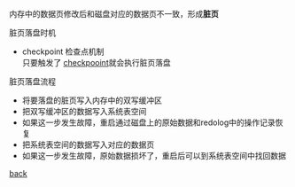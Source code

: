 内存中的数据页修改后和磁盘对应的数据页不一致，形成**脏页**  

脏页落盘时机  
- checkpoint 检查点机制  
只要触发了 [checkpooint](1/1.md)就会执行脏页落盘   

脏页落盘流程  
- 将要落盘的脏页写入内存中的双写缓冲区  
- 把双写缓冲区的数据写入系统表空间  
- 如果这一步发生故障，重启通过磁盘上的原始数据和redolog中的操作记录恢复  
- 把系统表空间的数据写入对应的数据页  
- 如果这一步发生故障，原始数据损坏了，重启后可以到系统表空间中找回数据  

[back](../4.md)  